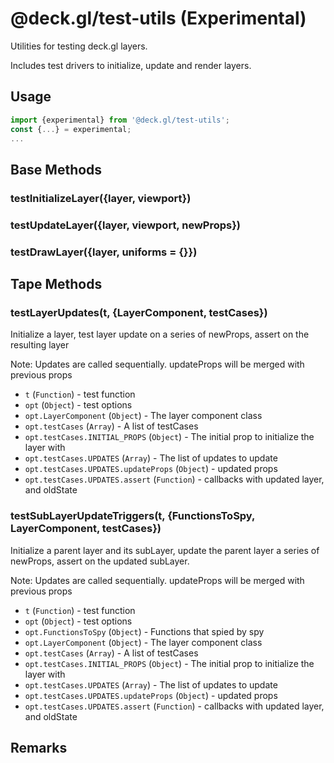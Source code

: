 # @deck.gl/test-utils (Experimental)

Utilities for testing deck.gl layers.

Includes test drivers to initialize, update and render layers.


## Usage

```js
import {experimental} from '@deck.gl/test-utils';
const {...} = experimental;
...
```


## Base Methods


### testInitializeLayer({layer, viewport})


### testUpdateLayer({layer, viewport, newProps})


### testDrawLayer({layer, uniforms = {}})


## Tape Methods

### testLayerUpdates(t, {LayerComponent, testCases})

Initialize a layer, test layer update on a series of newProps, assert on the resulting layer

Note: Updates are called sequentially. updateProps will be merged with previous props

* `t` (`Function`) - test function
* `opt` (`Object`) - test options
* `opt.LayerComponent` (`Object`) - The layer component class
* `opt.testCases` (`Array`) - A list of testCases
* `opt.testCases.INITIAL_PROPS` (`Object`) - The initial prop to initialize the layer with
* `opt.testCases.UPDATES` (`Array`) - The list of updates to update
* `opt.testCases.UPDATES.updateProps` (`Object`) - updated props
* `opt.testCases.UPDATES.assert` (`Function`) - callbacks with updated layer, and oldState


### testSubLayerUpdateTriggers(t, {FunctionsToSpy, LayerComponent, testCases})

Initialize a parent layer and its subLayer, update the parent layer a series of newProps, assert on the updated subLayer.

Note: Updates are called sequentially. updateProps will be merged with previous props

* `t` (`Function`) - test function
* `opt` (`Object`) - test options
* `opt.FunctionsToSpy` (`Object`) - Functions that spied by spy
* `opt.LayerComponent` (`Object`) - The layer component class
* `opt.testCases` (`Array`) - A list of testCases
* `opt.testCases.INITIAL_PROPS` (`Object`) - The initial prop to initialize the layer with
* `opt.testCases.UPDATES` (`Array`) - The list of updates to update
* `opt.testCases.UPDATES.updateProps` (`Object`) - updated props
* `opt.testCases.UPDATES.assert` (`Function`) - callbacks with updated layer, and oldState


## Remarks
